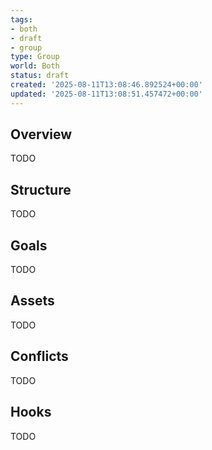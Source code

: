 ```yaml
---
tags:
- both
- draft
- group
type: Group
world: Both
status: draft
created: '2025-08-11T13:08:46.892524+00:00'
updated: '2025-08-11T13:08:51.457472+00:00'
---
```



## Overview

TODO
## Structure

TODO
## Goals

TODO
## Assets

TODO
## Conflicts

TODO
## Hooks

TODO
